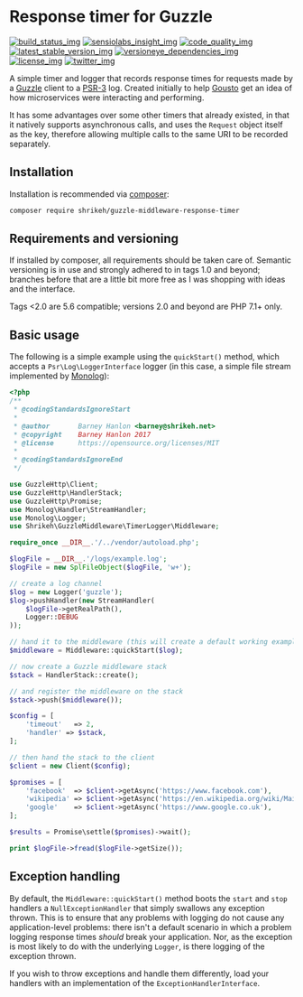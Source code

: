 # Response timer for Guzzle
[![build_status_img]][build_status_travis]
[![sensiolabs_insight_img]][sensiolabs_insight]
[![code_quality_img]][code_quality]
[![latest_stable_version_img]][latest_stable_version]
[![versioneye_dependencies_img]][versioneye_dependencies]
[![license_img]][license]
[![twitter_img]][twitter]

A simple timer and logger that records response times for requests made by a [Guzzle] client to a [PSR-3] log. Created initially to help [Gousto] get an idea of how microservices were interacting and performing.

It has some advantages over some other timers that already existed, in that it natively supports asynchronous calls, and uses the `Request` object itself as the key, therefore allowing multiple calls to the same URI to be recorded separately.

## Installation

Installation is recommended via [composer]:

```bash
composer require shrikeh/guzzle-middleware-response-timer
```
## Requirements and versioning

If installed by composer, all requirements should be taken care of.
Semantic versioning is in use and strongly adhered to in tags 1.0 and beyond; branches before that are a little bit more free as I was shopping with ideas and the interface.

Tags <2.0 are 5.6 compatible; versions 2.0 and beyond are PHP 7.1+ only.

## Basic usage

The following is a simple example using the `quickStart()` method, which accepts a `Psr\Log\LoggerInterface` logger (in this case, a simple file stream implemented by [Monolog]):
```php
<?php
/**
 * @codingStandardsIgnoreStart
 *
 * @author       Barney Hanlon <barney@shrikeh.net>
 * @copyright    Barney Hanlon 2017
 * @license      https://opensource.org/licenses/MIT
 *
 * @codingStandardsIgnoreEnd
 */

use GuzzleHttp\Client;
use GuzzleHttp\HandlerStack;
use GuzzleHttp\Promise;
use Monolog\Handler\StreamHandler;
use Monolog\Logger;
use Shrikeh\GuzzleMiddleware\TimerLogger\Middleware;

require_once __DIR__.'/../vendor/autoload.php';

$logFile = __DIR__.'/logs/example.log';
$logFile = new SplFileObject($logFile, 'w+');

// create a log channel
$log = new Logger('guzzle');
$log->pushHandler(new StreamHandler(
    $logFile->getRealPath(),
    Logger::DEBUG
));

// hand it to the middleware (this will create a default working example)
$middleware = Middleware::quickStart($log);

// now create a Guzzle middleware stack
$stack = HandlerStack::create();

// and register the middleware on the stack
$stack->push($middleware());

$config = [
    'timeout'   => 2,
    'handler' => $stack,
];

// then hand the stack to the client
$client = new Client($config);

$promises = [
    'facebook'  => $client->getAsync('https://www.facebook.com'),
    'wikipedia' => $client->getAsync('https://en.wikipedia.org/wiki/Main_Page'),
    'google'    => $client->getAsync('https://www.google.co.uk'),
];

$results = Promise\settle($promises)->wait();

print $logFile->fread($logFile->getSize());

```

## Exception handling

By default, the `Middleware::quickStart()` method boots the `start` and `stop` handlers a `NullExceptionHandler` that simply swallows any exception thrown. 
This is to ensure that any problems with logging do not cause any application-level problems: there isn't a default scenario in which a problem logging response times _should_ break your application. Nor, as the exception is most likely to do with the underlying `Logger`, is there logging of the exception thrown.

If you wish to throw exceptions and handle them differently, load your handlers with an implementation of the `ExceptionHandlerInterface`.

[composer]: https://getcomposer.org
[PSR-3]: https://github.com/php-fig/fig-standards/blob/master/accepted/PSR-3-logger-interface.md
[Guzzle]: http://docs.guzzlephp.org/en/stable/
[Monolog]: https://github.com/Seldaek/monolog
[Gousto]: https://www.gousto.co.uk/

[build_status_img]: https://img.shields.io/travis/shrikeh/guzzle-middleware-responsetimer.svg "Build Status"
[build_status_travis]: https://travis-ci.org/shrikeh/guzzle-middleware-responsetimer

[sensiolabs_insight_img]: https://img.shields.io/sensiolabs/i/769ed835-9e17-4a6f-ad45-7ae0c7734ccb.svg "SensioLabs Insight"
[sensiolabs_insight]: https://insight.sensiolabs.com/projects/769ed835-9e17-4a6f-ad45-7ae0c7734ccb

[code_quality]: https://scrutinizer-ci.com/g/shrikeh/guzzle-middleware-responsetimer/?branch=master
[code_quality_img]: https://img.shields.io/scrutinizer/g/shrikeh/guzzle-middleware-responsetimer.svg "Scrutinizer Code Quality"

[latest_stable_version_img]: https://img.shields.io/packagist/v/shrikeh/guzzle-middleware-response-timer.svg "Latest Stable Version"
[latest_stable_version]: https://packagist.org/packages/shrikeh/guzzle-middleware-response-timer "Latest Stable Version"

[versioneye_dependencies_img]: https://img.shields.io/versioneye/d/php/shrikeh/guzzle-middleware-responsetimer.svg
[versioneye_dependencies]: https://libraries.io/github/shrikeh/guzzle-middleware-responsetimer
[license_img]: https://img.shields.io/packagist/l/shrikeh/guzzle-middleware-response-timer.svg "License"
[license]: https://packagist.org/packages/shrikeh/guzzle-middleware-response-timer

[twitter_img]: https://img.shields.io/badge/twitter-%40shrikeh-blue.svg "@shrikeh on Twitter"
[twitter]: https://twitter.com/shrikeh

[examples]: https://github.com/shrikeh/guzzle-middleware-responsetimer/tree/master/examples "Link to examples in master"
[docs]: https://github.com/shrikeh/guzzle-middleware-responsetimer/tree/master/docs "Link to docs in master"
[specs]: https://github.com/shrikeh/guzzle-middleware-responsetimer/tree/master/tests/spec "Link to specs in master"

